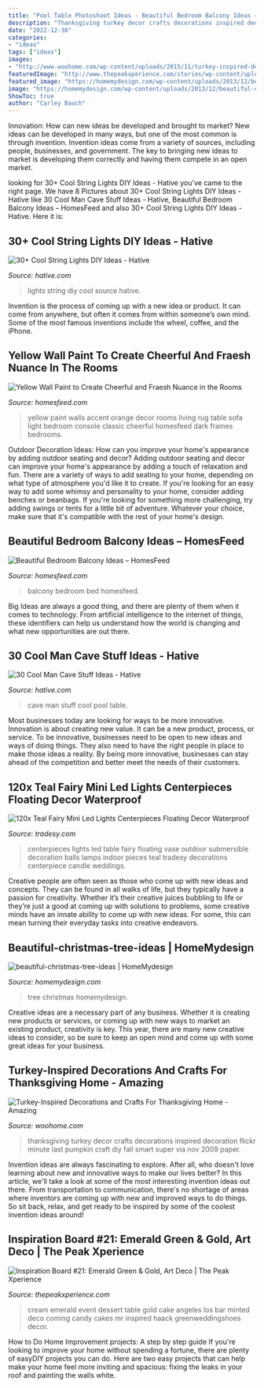 ```yaml
---
title: "Pool Table Photoshoot Ideas - Beautiful Bedroom Balcony Ideas – Homesfeed"
description: "Thanksgiving turkey decor crafts decorations inspired decoration flickr minute last pumpkin craft diy fall smart super via nov 2009 paper"
date: "2022-12-30"
categories:
- "ideas"
tags: ["ideas"]
images:
- "http://www.woohome.com/wp-content/uploads/2015/11/turkey-inspired-decoration-and-craft-14.jpg"
featuredImage: "http://www.thepeakxperience.com/stories/wp-content/uploads/2013/06/f359fb0a72a0174eae05732d5603a96d.jpg"
featured_image: "https://homemydesign.com/wp-content/uploads/2013/12/beautiful-christmas-tree-ideas.jpg"
image: "https://homemydesign.com/wp-content/uploads/2013/12/beautiful-christmas-tree-ideas.jpg"
ShowToc: true
author: "Carley Bauch"
---
```



Innovation: How can new ideas be developed and brought to market?
New ideas can be developed in many ways, but one of the most common is through invention. Invention ideas come from a variety of sources, including people, businesses, and government. The key to bringing new ideas to market is developing them correctly and having them compete in an open market.

	

		
looking for 30+ Cool String Lights DIY Ideas - Hative you've came to the right page. We have 8 Pictures about 30+ Cool String Lights DIY Ideas - Hative like 30 Cool Man Cave Stuff Ideas - Hative, Beautiful Bedroom Balcony Ideas – HomesFeed and also 30+ Cool String Lights DIY Ideas - Hative. Here it is:
		
    
## 30+ Cool String Lights DIY Ideas - Hative

<img loading=lazy src="https://hative.com/wp-content/uploads/2015/01/string-lights-diy-ideas/7-string-lights-diy-ideas.jpg" onerror="this.onerror=null;this.src='https://tse1.mm.bing.net/th?id=OIP.YEEweGHGFbA0n5-Bs02HpQHaLL&amp;pid=15.1';" alt="30+ Cool String Lights DIY Ideas - Hative">

_Source: hative.com_

>lights string diy cool source hative. 

	

Invention is the process of coming up with a new idea or product. It can come from anywhere, but often it comes from within someone’s own mind. Some of the most famous inventions include the wheel, coffee, and the iPhone.

    
## Yellow Wall Paint To Create Cheerful And Fraesh Nuance In The Rooms

<img loading=lazy src="https://homesfeed.com/wp-content/uploads/2015/08/yellow-paint-color-idea-with-picture-frames-dark-blue-sofa-a-console-table-classic-table-lamp-transparent-glass-coffee-table-modern-light-blue-rug-with-light-orange-motifs.jpg" onerror="this.onerror=null;this.src='https://tse4.mm.bing.net/th?id=OIP.eeCwlLsG6RA3p1daEksDKAHaJ4&amp;pid=15.1';" alt="Yellow Wall Paint to Create Cheerful and Fraesh Nuance in the Rooms">

_Source: homesfeed.com_

>yellow paint walls accent orange decor rooms living rug table sofa light bedroom console classic cheerful homesfeed dark frames bedrooms. 

	

Outdoor Decoration Ideas: How can you improve your home's appearance by adding outdoor seating and decor?
Adding outdoor seating and decor can improve your home's appearance by adding a touch of relaxation and fun. There are a variety of ways to add seating to your home, depending on what type of atmosphere you'd like it to create. If you're looking for an easy way to add some whimsy and personality to your home, consider adding benches or beanbags. If you're looking for something more challenging, try adding swings or tents for a little bit of adventure. Whatever your choice, make sure that it's compatible with the rest of your home's design.

    
## Beautiful Bedroom Balcony Ideas – HomesFeed

<img loading=lazy src="https://homesfeed.com/wp-content/uploads/2015/09/lamp-bed-pillows-balcony-chair-tv-fan-rug.jpg" onerror="this.onerror=null;this.src='https://tse4.mm.bing.net/th?id=OIP.MAHJCBHyoxYItDbYXJ0WrAHaEK&amp;pid=15.1';" alt="Beautiful Bedroom Balcony Ideas – HomesFeed">

_Source: homesfeed.com_

>balcony bedroom bed homesfeed. 

	

Big Ideas are always a good thing, and there are plenty of them when it comes to technology. From artificial intelligence to the internet of things, these identifiers can help us understand how the world is changing and what new opportunities are out there.

    
## 30 Cool Man Cave Stuff Ideas - Hative

<img loading=lazy src="https://hative.com/wp-content/uploads/2015/06/man-cave-stuff/11-man-cave-stuff-ideas.jpg" onerror="this.onerror=null;this.src='https://tse4.mm.bing.net/th?id=OIP.EVt6knvHSzmNBS0y_ipfMQHaFj&amp;pid=15.1';" alt="30 Cool Man Cave Stuff Ideas - Hative">

_Source: hative.com_

>cave man stuff cool pool table. 

	

Most businesses today are looking for ways to be more innovative. Innovation is about creating new value. It can be a new product, process, or service. To be innovative, businesses need to be open to new ideas and ways of doing things. They also need to have the right people in place to make those ideas a reality. By being more innovative, businesses can stay ahead of the competition and better meet the needs of their customers.

    
## 120x Teal Fairy Mini Led Lights Centerpieces Floating Decor Waterproof

<img loading=lazy src="https://item4.tradesy.com/r/db4a7fc7f77bf24adb696719dbada6d6/720/960/weddings/other/075-diameter/120x-teal-fairy-mini-led-lights-centerpieces-floating-decor-waterproof-778838.jpg" onerror="this.onerror=null;this.src='https://tse4.mm.bing.net/th?id=OIP.-6cPV0JI1q0v6TtPGA_hVQHaJ4&amp;pid=15.1';" alt="120x Teal Fairy Mini Led Lights Centerpieces Floating Decor Waterproof">

_Source: tradesy.com_

>centerpieces lights led table fairy floating vase outdoor submersible decoration balls lamps indoor pieces teal tradesy decorations centerpiece candle weddings. 

	

Creative people are often seen as those who come up with new ideas and concepts. They can be found in all walks of life, but they typically have a passion for creativity. Whether it’s their creative juices bubbling to life or they’re just a good at coming up with solutions to problems, some creative minds have an innate ability to come up with new ideas. For some, this can mean turning their everyday tasks into creative endeavors.

    
## Beautiful-christmas-tree-ideas | HomeMydesign

<img loading=lazy src="https://homemydesign.com/wp-content/uploads/2013/12/beautiful-christmas-tree-ideas.jpg" onerror="this.onerror=null;this.src='https://tse3.mm.bing.net/th?id=OIP.2PQdL93hp6aTS3O5xd5KewHaLH&amp;pid=15.1';" alt="beautiful-christmas-tree-ideas | HomeMydesign">

_Source: homemydesign.com_

>tree christmas homemydesign. 

	

Creative ideas are a necessary part of any business. Whether it is creating new products or services, or coming up with new ways to market an existing product, creativity is key. This year, there are many new creative ideas to consider, so be sure to keep an open mind and come up with some great ideas for your business.

    
## Turkey-Inspired Decorations And Crafts For Thanksgiving Home - Amazing

<img loading=lazy src="http://www.woohome.com/wp-content/uploads/2015/11/turkey-inspired-decoration-and-craft-14.jpg" onerror="this.onerror=null;this.src='https://tse3.mm.bing.net/th?id=OIP.3O0pJ6mPA6pFLDIpeRqKrQHaNN&amp;pid=15.1';" alt="Turkey-Inspired Decorations and Crafts For Thanksgiving Home - Amazing">

_Source: woohome.com_

>thanksgiving turkey decor crafts decorations inspired decoration flickr minute last pumpkin craft diy fall smart super via nov 2009 paper. 

	

Invention ideas are always fascinating to explore. After all, who doesn't love learning about new and innovative ways to make our lives better? In this article, we'll take a look at some of the most interesting invention ideas out there. From transportation to communication, there's no shortage of areas where inventors are coming up with new and improved ways to do things. So sit back, relax, and get ready to be inspired by some of the coolest invention ideas around!

    
## Inspiration Board #21: Emerald Green &amp; Gold, Art Deco | The Peak Xperience

<img loading=lazy src="http://www.thepeakxperience.com/stories/wp-content/uploads/2013/06/f359fb0a72a0174eae05732d5603a96d.jpg" onerror="this.onerror=null;this.src='https://tse1.mm.bing.net/th?id=OIP.HjvjLn9WGHvRrqoiJPLVuQHaFL&amp;pid=15.1';" alt="Inspiration Board #21: Emerald Green &amp; Gold, Art Deco | The Peak Xperience">

_Source: thepeakxperience.com_

>cream emerald event dessert table gold cake angeles los bar minted deco coming candy cakes mr inspired haack greenweddingshoes decor. 

	

How to Do Home Improvement projects: A step by step guide
If you're looking to improve your home without spending a fortune, there are plenty of easyDIY projects you can do. Here are two easy projects that can help make your home feel more inviting and spacious: fixing the leaks in your roof and painting the walls white.

